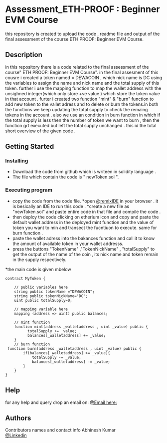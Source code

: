 # Assessment_ETH-PROOF : Beginner EVM Course

this repository is created to upload the code , readme file and output of the final assessment of the course ETH PROOF: Beginner EVM Course.
## Description

in this repository there is a code related to the final assessment of the course" ETH PROOF: Beginner EVM Course". in the final assesment of this cousre i created a token named = DEWACOIN , which nick name is DC  using the variables to assign the name and nick name and the total supply of this token. further i use the mapping function to map the wallet address with the unsighned integer(which only store +ve value ) which store the token value in that account . furter i created two function "mint" & "burn" function to add new token to the vallet adress and to delete or burn the tokens.in both the functions we  keep updating the total supply to check the remaing tokens in the account . also we use an condition in burn function in which if the total supply is less then the number of token we want to burn , then the function grt executed but left the total supply unchanged . 
this id the total short overview of the given code . 

## Getting Started

### Installing

* Download the code from github which is writeen in solidity language .
* The file which contain the code is " newToken.sol ".

### Executing program

* copy the code from the code file.
*open [@remixIDE](https://remix.ethereum.org/) in your browser . it is besically an IDE to run this code .
*create a new file as "newToken.sol" and paste entire code in that file and compile the code . 
* then deploy the code clicking on etherium icon and copy and paste the default wallet address in the deployed mint function and the value of token you want to min and transect the fucntiuon to execute.
same for burn function .
* paste the wallet adress into the bakances function and call it to know the amount of available token in your wallet addresss.
* press the buttons "TokenName" ,"TokenNickName" , "totalSupply" to get the output of the name of the coin , its nick name and token remain in the supply respectively.

*the main code is given mbelow
```
contract MyToken {

    // public variables here
    string public tokenName ="DEWACOIN";
    string public tokenNickName="DC";
    uint public totalSupply=0;

    // mapping variable here
    mapping (address => uint) public balances;

    // mint function
    function mint(address _walletaddress , uint _value) public {
          totalSupply += _value;
          balances[_walletaddress] += _value;
    }
    // burn function
 function burn(address _walletaddress , uint _value) public {
        if(balances[_walletaddress] >= _value){
            totalSupply -= _value;
            balances[_walletaddress] -= _value;
        }
    }
}
```

## Help
for any help and query drop an email on:
[@Email here:](abhinesh2162@gmail.com)


## Authors

Contributors names and contact info
Abhinesh Kumar  
[@Linkedin](https://www.linkedin.com/in/kumarabhinesh/)
